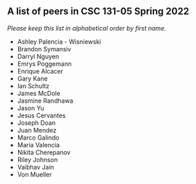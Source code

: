 ## A list of peers in CSC 131-05 Spring 2022

_Please keep this list in alphabetical order by first name._

- Ashley Palencia - Wisniewski
- Brandon Symansiv
- Darryl Nguyen
- Emrys Poggemann
- Enrique Alcacer
- Gary Kane
- Ian Schultz
- James McDole
- Jasmine Randhawa
- Jason Yu
- Jesus Cervantes
- Joseph Doan
- Juan Mendez
- Marco Galindo
- Maria Valencia
- Nikita Cherepanov
- Riley Johnson
- Vaibhav Jain
- Von Mueller
